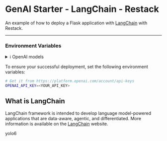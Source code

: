 # GenAI Starter - LangChain - Restack

An example of how to deploy a Flask application with [LangChain](https://python.langchain.com/en/latest/index.html) with Restack.

---
### Environment Variables

<details>

<summary>ℹ️ OpenAI models</summary>

In this example, we chose OpenAI's models for the sake of simplicity, but you're free to choose the models you prefer as LangChain provides support for other models as well. In that case, we recommend you remove the `OPENAI_API_KEY` environment variable and the relevant application code.

</details>

To ensure your successful deployment, set the following environment variables:

```bash
# Get it from https://platform.openai.com/account/api-keys
OPENAI_API_KEY=<YOUR_API_KEY>
```

## What is LangChain
LangChain framework is intended to develop language model-powered applications that are data-aware, agentic, and differentiated. More information is available on the [LangChain](https://python.langchain.com/en/latest/index.html) website.

yolo6

